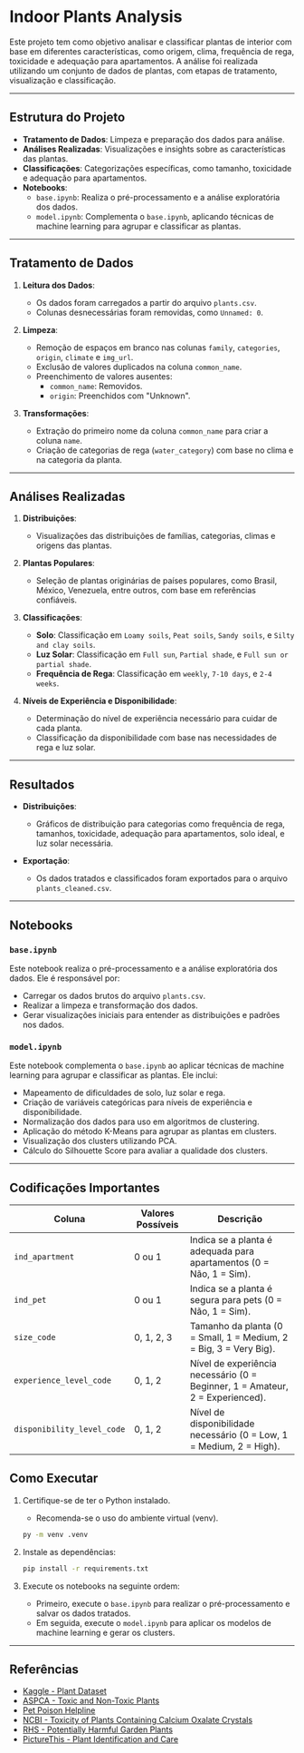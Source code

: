 # Indoor Plants Analysis

Este projeto tem como objetivo analisar e classificar plantas de interior com base em diferentes características, como origem, clima, frequência de rega, toxicidade e adequação para apartamentos. A análise foi realizada utilizando um conjunto de dados de plantas, com etapas de tratamento, visualização e classificação.

---

## Estrutura do Projeto

- **Tratamento de Dados**: Limpeza e preparação dos dados para análise.
- **Análises Realizadas**: Visualizações e insights sobre as características das plantas.
- **Classificações**: Categorizações específicas, como tamanho, toxicidade e adequação para apartamentos.
- **Notebooks**:
  - `base.ipynb`: Realiza o pré-processamento e a análise exploratória dos dados.
  - `model.ipynb`: Complementa o `base.ipynb`, aplicando técnicas de machine learning para agrupar e classificar as plantas.

---

## Tratamento de Dados

1. **Leitura dos Dados**:
   - Os dados foram carregados a partir do arquivo `plants.csv`.
   - Colunas desnecessárias foram removidas, como `Unnamed: 0`.

2. **Limpeza**:
   - Remoção de espaços em branco nas colunas `family`, `categories`, `origin`, `climate` e `img_url`.
   - Exclusão de valores duplicados na coluna `common_name`.
   - Preenchimento de valores ausentes:
     - `common_name`: Removidos.
     - `origin`: Preenchidos com "Unknown".

3. **Transformações**:
   - Extração do primeiro nome da coluna `common_name` para criar a coluna `name`.
   - Criação de categorias de rega (`water_category`) com base no clima e na categoria da planta.

---

## Análises Realizadas

1. **Distribuições**:
   - Visualizações das distribuições de famílias, categorias, climas e origens das plantas.

2. **Plantas Populares**:
   - Seleção de plantas originárias de países populares, como Brasil, México, Venezuela, entre outros, com base em referências confiáveis.

3. **Classificações**:
   - **Solo**: Classificação em `Loamy soils`, `Peat soils`, `Sandy soils`, e `Silty and clay soils`.
   - **Luz Solar**: Classificação em `Full sun`, `Partial shade`, e `Full sun or partial shade`.
   - **Frequência de Rega**: Classificação em `weekly`, `7-10 days`, e `2-4 weeks`.

4. **Níveis de Experiência e Disponibilidade**:
   - Determinação do nível de experiência necessário para cuidar de cada planta.
   - Classificação da disponibilidade com base nas necessidades de rega e luz solar.

---

## Resultados

- **Distribuições**:
  - Gráficos de distribuição para categorias como frequência de rega, tamanhos, toxicidade, adequação para apartamentos, solo ideal, e luz solar necessária.

- **Exportação**:
  - Os dados tratados e classificados foram exportados para o arquivo `plants_cleaned.csv`.

---

## Notebooks

### `base.ipynb`

Este notebook realiza o pré-processamento e a análise exploratória dos dados. Ele é responsável por:

- Carregar os dados brutos do arquivo `plants.csv`.
- Realizar a limpeza e transformação dos dados.
- Gerar visualizações iniciais para entender as distribuições e padrões nos dados.

### `model.ipynb`

Este notebook complementa o `base.ipynb` ao aplicar técnicas de machine learning para agrupar e classificar as plantas. Ele inclui:

- Mapeamento de dificuldades de solo, luz solar e rega.
- Criação de variáveis categóricas para níveis de experiência e disponibilidade.
- Normalização dos dados para uso em algoritmos de clustering.
- Aplicação do método K-Means para agrupar as plantas em clusters.
- Visualização dos clusters utilizando PCA.
- Cálculo do Silhouette Score para avaliar a qualidade dos clusters.

---

## Codificações Importantes

| Coluna                     | Valores Possíveis       | Descrição                              |
|----------------------------|-------------------------|----------------------------------------|
| `ind_apartment`            | 0 ou 1                 | Indica se a planta é adequada para apartamentos (0 = Não, 1 = Sim). |
| `ind_pet`                  | 0 ou 1                 | Indica se a planta é segura para pets (0 = Não, 1 = Sim).           |
| `size_code`                | 0, 1, 2, 3             | Tamanho da planta (0 = Small, 1 = Medium, 2 = Big, 3 = Very Big).   |
| `experience_level_code`    | 0, 1, 2                | Nível de experiência necessário (0 = Beginner, 1 = Amateur, 2 = Experienced). |
| `disponibility_level_code` | 0, 1, 2                | Nível de disponibilidade necessário (0 = Low, 1 = Medium, 2 = High). |




## Como Executar

1. Certifique-se de ter o Python instalado.
    - Recomenda-se o uso do ambiente virtual (venv).
    ```bash
    py -m venv .venv
    ```

2. Instale as dependências:
    ```bash
    pip install -r requirements.txt
    ```

3. Execute os notebooks na seguinte ordem:
    - Primeiro, execute o `base.ipynb` para realizar o pré-processamento e salvar os dados tratados.
    - Em seguida, execute o `model.ipynb` para aplicar os modelos de machine learning e gerar os clusters.

---

## Referências

- [Kaggle - Plant Dataset](https://www.kaggle.com/datasets/iottech/plant/data)
- [ASPCA - Toxic and Non-Toxic Plants](https://www.aspca.org/pet-care/animal-poison-control/toxic-and-non-toxic-plants)
- [Pet Poison Helpline](https://www.petpoisonhelpline.com/poisons/)
- [NCBI - Toxicity of Plants Containing Calcium Oxalate Crystals](https://www.ncbi.nlm.nih.gov/pmc/articles/PMC10220692/)
- [RHS - Potentially Harmful Garden Plants](https://www.rhs.org.uk/advice/profile?pid=524)
- [PictureThis - Plant Identification and Care](https://www.picturethisai.com/)